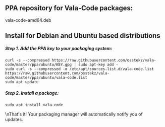 ## PPA repository for Vala-Code packages:
vala-code-amd64.deb

## Install for Debian and Ubuntu based distributions
##### Step 1. Add the PPA key to your packaging system:
    curl -s --compressed https://raw.githubusercontent.com/osstekz/vala-code/master/ppa/ubuntu/KEY.gpg | sudo apt-key add -
    sudo curl -s --compressed -o /etc/apt/sources.list.d/vala-code.list https://raw.githubusercontent.com/osstekz/vala-code/master/ppa/ubuntu/vala-code.list
    sudo apt update
##### Step 2. Install a package:
    sudo apt install vala-code

\nThat's it! Your packaging manager will automatically notify you of updates.
